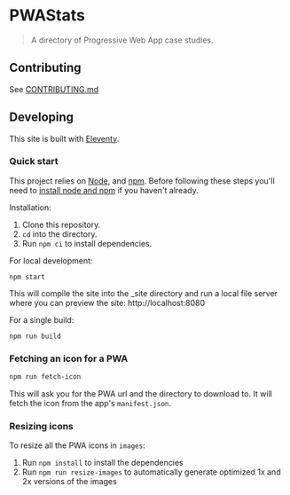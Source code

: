 # PWAStats

> A directory of Progressive Web App case studies.

## Contributing

See [CONTRIBUTING.md](.github/CONTRIBUTING.md)

## Developing

This site is built with [Eleventy](https://www.11ty.dev/).

### Quick start

This project relies on [Node](https://nodejs.org/), and [npm](https://www.npmjs.com/). Before following these steps you'll need to [install node and npm](https://blog.npmjs.org/post/85484771375/how-to-install-npm) if you haven't already.

Installation:

1. Clone this repository.
1. `cd` into the directory.
1. Run `npm ci` to install dependencies.

For local development:

```
npm start
```
This will compile the site into the \_site directory and run a local file server where you can preview the site: http://localhost:8080

For a single build:

```
npm run build
```

### Fetching an icon for a PWA

```sh
npm run fetch-icon
```

This will ask you for the PWA url and the directory to download to. It will fetch the icon from the app's `manifest.json`.

### Resizing icons

To resize all the PWA icons in `images`:

1.  Run `npm install` to install the dependencies
2.  Run `npm run resize-images` to automatically generate optimized 1x and 2x versions of the images

